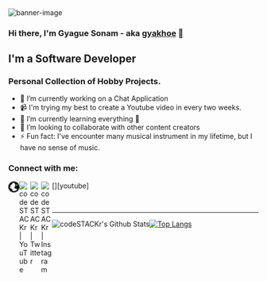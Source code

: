 <img align="center" width=900 alt="banner-image" width="22px" src="https://static.wixstatic.com/media/72d8ed_da844c54abc34fac87085a8982d96428~mv2.png" />

### Hi there, I'm Gyague Sonam - aka [gyakhoe][website] 👋

## I'm a Software Developer
### Personal Collection of Hobby Projects.

- 🔭 I’m currently working on a Chat Application
- 📹 I'm trying my best to create a Youtube video in every two weeks.
- 🌱 I’m currently learning everything 🤣
- 👯 I’m looking to collaborate with other content creators
- ⚡ Fun fact: I've encounter many musical instrument in my lifetime, but I have no sense of music. 

### Connect with me:

[<img align="left" alt="codeSTACKr.com" width="22px" color="pink" src="https://raw.githubusercontent.com/iconic/open-iconic/master/svg/globe.svg" />][website]
[<img align="left" alt="codeSTACKr | YouTube" width="22px" src="https://cdn.jsdelivr.net/npm/simple-icons@v3/icons/youtube.svg" />][youtube]
[<img align="left" alt="codeSTACKr | Twitter" width="22px" src="https://cdn.jsdelivr.net/npm/simple-icons@v3/icons/twitter.svg" />][twitter]
[<img align="left" alt="codeSTACKr | Instagram" width="22px" src="https://cdn.jsdelivr.net/npm/simple-icons@v3/icons/instagram.svg" />][instagram]

<br />

---

<img align="left" alt="codeSTACKr's Github Stats" src="https://github-readme-stats.vercel.app/api?username=gyakhoe&show_icons=true&hide_border=true&count_private=true" />

[![Top Langs](https://github-readme-stats.vercel.app/api/top-langs/?username=gyakhoe)](https://github.com/anuraghazra/github-readme-stats)

[website]: https://gyague-sonam.web.app
[twitter]: https://twitter.com/gyakhoe
[instagram]: https://instagram.com/gyakhoe
